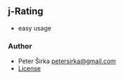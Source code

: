 ## j-Rating

- easy usage

### Author

- Peter Širka <petersirka@gmail.com>
- [License](https://www.totaljs.com/license/)